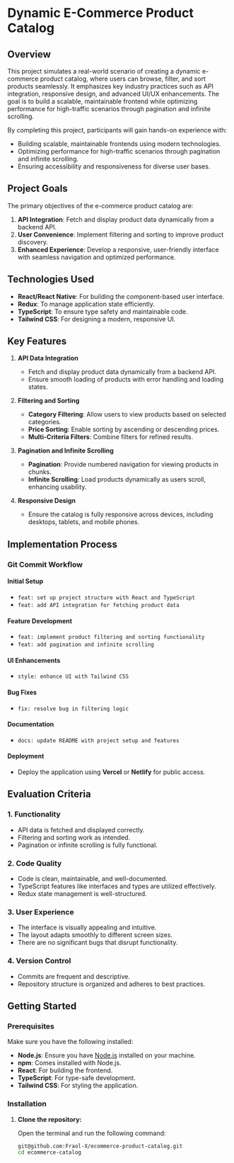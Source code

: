 # Dynamic E-Commerce Product Catalog

## Overview
This project simulates a real-world scenario of creating a dynamic e-commerce product catalog, where users can browse, filter, and sort products seamlessly. It emphasizes key industry practices such as API integration, responsive design, and advanced UI/UX enhancements. The goal is to build a scalable, maintainable frontend while optimizing performance for high-traffic scenarios through pagination and infinite scrolling.

By completing this project, participants will gain hands-on experience with:
- Building scalable, maintainable frontends using modern technologies.
- Optimizing performance for high-traffic scenarios through pagination and infinite scrolling.
- Ensuring accessibility and responsiveness for diverse user bases.

## Project Goals
The primary objectives of the e-commerce product catalog are:
1. **API Integration**: Fetch and display product data dynamically from a backend API.
2. **User Convenience**: Implement filtering and sorting to improve product discovery.
3. **Enhanced Experience**: Develop a responsive, user-friendly interface with seamless navigation and optimized performance.

## Technologies Used
- **React/React Native**: For building the component-based user interface.
- **Redux**: To manage application state efficiently.
- **TypeScript**: To ensure type safety and maintainable code.
- **Tailwind CSS**: For designing a modern, responsive UI.

## Key Features
1. **API Data Integration**
   - Fetch and display product data dynamically from a backend API.
   - Ensure smooth loading of products with error handling and loading states.
   
2. **Filtering and Sorting**
   - **Category Filtering**: Allow users to view products based on selected categories.
   - **Price Sorting**: Enable sorting by ascending or descending prices.
   - **Multi-Criteria Filters**: Combine filters for refined results.

3. **Pagination and Infinite Scrolling**
   - **Pagination**: Provide numbered navigation for viewing products in chunks.
   - **Infinite Scrolling**: Load products dynamically as users scroll, enhancing usability.

4. **Responsive Design**
   - Ensure the catalog is fully responsive across devices, including desktops, tablets, and mobile phones.

## Implementation Process

### Git Commit Workflow

#### Initial Setup
- `feat: set up project structure with React and TypeScript`
- `feat: add API integration for fetching product data`

#### Feature Development
- `feat: implement product filtering and sorting functionality`
- `feat: add pagination and infinite scrolling`

#### UI Enhancements
- `style: enhance UI with Tailwind CSS`

#### Bug Fixes
- `fix: resolve bug in filtering logic`

#### Documentation
- `docs: update README with project setup and features`

#### Deployment
- Deploy the application using **Vercel** or **Netlify** for public access.

## Evaluation Criteria

### 1. Functionality
- API data is fetched and displayed correctly.
- Filtering and sorting work as intended.
- Pagination or infinite scrolling is fully functional.

### 2. Code Quality
- Code is clean, maintainable, and well-documented.
- TypeScript features like interfaces and types are utilized effectively.
- Redux state management is well-structured.

### 3. User Experience
- The interface is visually appealing and intuitive.
- The layout adapts smoothly to different screen sizes.
- There are no significant bugs that disrupt functionality.

### 4. Version Control
- Commits are frequent and descriptive.
- Repository structure is organized and adheres to best practices.

## Getting Started

### Prerequisites

Make sure you have the following installed:

- **Node.js**: Ensure you have [Node.js](https://nodejs.org/) installed on your machine.
- **npm**: Comes installed with Node.js.
- **React**: For building the frontend.
- **TypeScript**: For type-safe development.
- **Tailwind CSS**: For styling the application.

### Installation

1. **Clone the repository:**

   Open the terminal and run the following command:
   ```bash
   git@github.com:Fraol-X/ecommerce-product-catalog.git
   cd ecommerce-catalog
